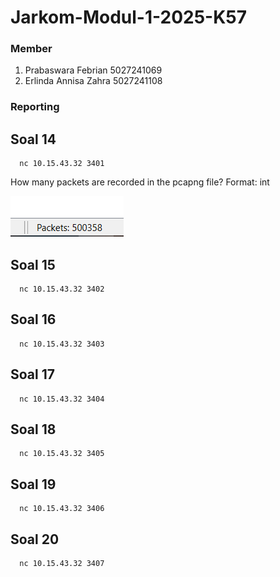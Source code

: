 # Jarkom-Modul-1-2025-K57

### Member
1. Prabaswara Febrian 5027241069
2. Erlinda Annisa Zahra 5027241108

### Reporting

## Soal 14
      
      nc 10.15.43.32 3401

How many packets are recorded in the pcapng file?
Format: int

![14a](images/14a.png)

## Soal 15

      nc 10.15.43.32 3402

## Soal 16

      nc 10.15.43.32 3403

## Soal 17

      nc 10.15.43.32 3404

## Soal 18 

      nc 10.15.43.32 3405

## Soal 19

      nc 10.15.43.32 3406

## Soal 20

      nc 10.15.43.32 3407


